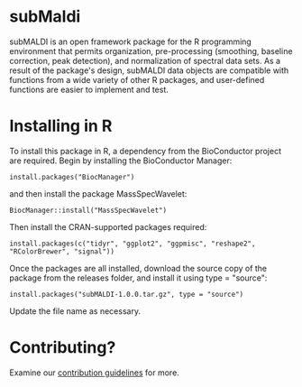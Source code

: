 # subMaldi

subMALDI is an open framework package for the R programming environment that permits organization,  pre-processing (smoothing, baseline correction, peak detection), and normalization of spectral data sets. As a result of the package's design, subMALDI data objects are compatible with functions from a wide variety of other R packages, and user-defined functions are easier to implement and test.

# Installing in R

To install this package in R, a dependency from the BioConductor project are required. Begin by installing the BioConductor Manager:

    install.packages("BiocManager")
    
and then install the package MassSpecWavelet:

    BiocManager::install("MassSpecWavelet")
    
Then install the CRAN-supported packages required:

    install.packages(c("tidyr", "ggplot2", "ggpmisc", "reshape2", "RColorBrewer", "signal"))
    
Once the packages are all installed, download the source copy of the package from the releases folder, and 
install it using type = "source":

    install.packages("subMALDI-1.0.0.tar.gz", type = "source")
   
Update the file name as necessary.

# Contributing?

Examine our [contribution guidelines](Contributing.md) for more.
